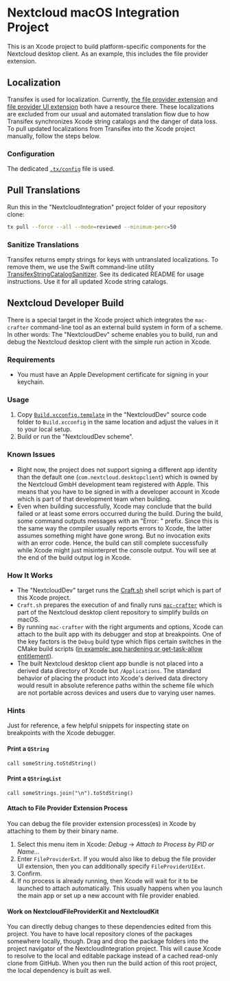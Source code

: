 # Nextcloud macOS Integration Project

This is an Xcode project to build platform-specific components for the Nextcloud desktop client.
As an example, this includes the file provider extension.

## Localization

Transifex is used for localization.
Currently, [the file provider extension](https://app.transifex.com/nextcloud/nextcloud/client-fileprovider/) and [file provider UI extension](https://app.transifex.com/nextcloud/nextcloud/client-fileproviderui/) both have a resource there.
These localizations are excluded from our usual and automated translation flow due to how Transifex synchronizes Xcode string catalogs and the danger of data loss.
To pull updated localizations from Transifex into the Xcode project manually, follow the steps below.

### Configuration

The dedicated [`.tx/config`](.tx/config) file is used.

## Pull Translations

Run this in the "NextcloudIntegration" project folder of your repository clone:

```sh
tx pull --force --all --mode=reviewed --minimum-perc=50
```

### Sanitize Translations

Transifex returns empty strings for keys with untranslated localizations.
To remove them, we use the Swift command-line utility [TransifexStringCatalogSanitizer](../../../admin/osx/TransifexStringCatalogSanitizer/).
See its dedicated README for usage instructions.
Use it for all updated Xcode string catalogs.

## Nextcloud Developer Build

There is a special target in the Xcode project which integrates the `mac-crafter` command-line tool as an external build system in form of a scheme.
In other words: The "NextcloudDev" scheme enables you to build, run and debug the Nextcloud desktop client with the simple run action in Xcode. 

### Requirements

- You must have an Apple Development certificate for signing in your keychain.

### Usage

1. Copy [`Build.xcconfig.template`](NextcloudDev/Build.xcconfig.template) in the "NextcloudDev" source code folder to `Build.xcconfig` in the same location and adjust the values in it to your local setup.
2. Build or run the "NextcloudDev scheme".

### Known Issues

- Right now, the project does not support signing a different app identity than the default one (`com.nextcloud.desktopclient`) which is owned by the Nextcloud GmbH development team registered with Apple.
  This means that you have to be signed in with a developer account in Xcode which is part of that development team when building.
- Even when building successfully, Xcode may conclude that the build failed or at least some errors occurred during the build.
  During the build, some command outputs messages with an "Error: " prefix.
  Since this is the same way the compiler usually reports errors to Xcode, the latter assumes something might have gone wrong.
  But no invocation exits with an error code.
  Hence, the build can still complete successfully while Xcode might just misinterpret the console output. 
  You will see at the end of the build output log in Xcode.

### How It Works

- The "NextcloudDev" target runs the [Craft.sh](NextcloudDev/Craft.sh) shell script which is part of this Xcode project.
- `Craft.sh` prepares the execution of and finally runs [`mac-crafter`](https://github.com/nextcloud/desktop/tree/master/admin/osx/mac-crafter) which is part of the Nextcloud desktop client repository to simplify builds on macOS.
- By running `mac-crafter` with the right arguments and options, Xcode can attach to the built app with its debugger and stop at breakpoints.
  One of the key factors is the `Debug` build type which flips certain switches in the CMake build scripts ([in example: app hardening or get-task-allow entitlement](https://github.com/nextcloud/desktop/pull/8474/files)).
- The built Nextcloud desktop client app bundle is not placed into a derived data directory of Xcode but `/Applications`.
  The standard behavior of placing the product into Xcode's derived data directory would result in absolute reference paths within the scheme file which are not portable across devices and users due to varying user names.

### Hints

Just for reference, a few helpful snippets for inspecting state on breakpoints with the Xcode debugger.

#### Print a `QString`

```lldb
call someString.toStdString()
```

#### Print a `QStringList`

```lldb
call someStrings.join("\n").toStdString()
```

#### Attach to File Provider Extension Process

You can debug the file provider extension process(es) in Xcode by attaching to them by their binary name.

1. Select this menu item in Xcode: _Debug_ → _Attach to Process by PID or Name..._
2. Enter `FileProviderExt`.
   If you would also like to debug the file provider UI extension, then you can additionally specify `FileProviderUIExt`.
3. Confirm.
4. If no process is already running, then Xcode will wait for it to be launched to attach automatically.
   This usually happens when you launch the main app or set up a new account with file provider enabled.

#### Work on NextcloudFileProviderKit and NextcloudKit

You can directly debug changes to these dependencies edited from this project.
You have to have local repository clones of the packages somewhere locally, though.
Drag and drop the package folders into the project navigator of the NextcloudIntegration project.
This will cause Xcode to resolve to the local and editable package instead of a cached read-only clone from GitHub.
When you then run the build action of this root project, the local dependency is built as well.
